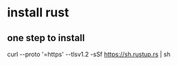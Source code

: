 install rust
======

## one step to install
curl --proto '=https' --tlsv1.2 -sSf https://sh.rustup.rs | sh


